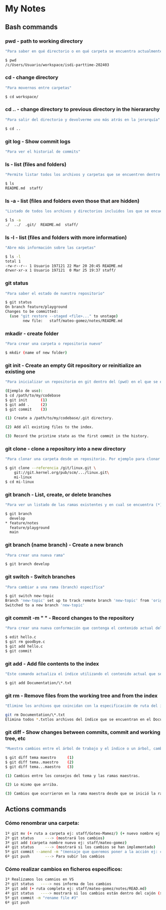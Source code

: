 # My Notes

## Bash commands

### pwd - path to working directory 
```sh
"Para saber en qué directorio o en qué carpeta se encuentra actualmente"

$ pwd
/c/Users/Usuario/workspace/isdi-parttime-202403
```

### cd - change directory
```sh
"Para movernos entre carpetas"

$ cd workspace/
```

### cd .. - change directory to previous directory in the hierararchy

```sh
"Para salir del directorio y devolverme uno más atrás en la jerarquía"

$ cd ..
```


### git log -  Show commit logs

```sh
"Para ver el historial de commits"
```



### ls - list (files and folders)

```sh
"Permite listar todos los archivos y carpetas que se encuentren dentro de un determinado directorio (en el directorio que se encuentra)"

$ ls
README.md  staff/
```

### ls -a - list (files and folders even those that are hidden)

```sh
"Listado de todos los archivos y directorios incluidos los que se encuentran ocultos"

$ ls -a 
./  ../  .git/  README.md  staff/

```


### ls -l - list (files and folders with more information)

```sh
"Abre más información sobre las carpetas"

$ ls -l
total 1
-rw-r--r-- 1 Usuario 197121 22 Mar 20 20:45 README.md
drwxr-xr-x 1 Usuario 197121  0 Mar 25 19:37 staff/
```



### git status 

```sh
"Para saber el estado de nuestro repositorio"

$ git status
On branch feature/playground
Changes to be committed:
  (use "git restore --staged <file>..." to unstage)
        new file:   staff/mateo-gomez/notes/README.md
```


### mkadir - create folder 

```sh
"Para crear una carpeta o repositorio nuevo"

$ mkdir (name of new folder)
```


### git init - Create an empty Git repository or reinitialize an existing one

```sh
"Para inicializar un repositorio en git dentro del (pwd) en el que se encuentre"

(Ejemplo de uso):
$ cd /path/to/my/codebase
$ git init      (1)
$ git add .     (2)
$ git commit    (3)

(1) Create a /path/to/my/codebase/.git directory.

(2) Add all existing files to the index.

(3) Record the pristine state as the first commit in the history.
```


### git clone - clone a repository into a new directory

```sh
"Para clonar una carpeta desde un repositorio. Por ejemplo para clonar una carpeta desde GitHub"

$ git clone --referencia /git/linux.git \
	git://git.kernel.org/pub/scm/.../linux.git\
	mi-linux
$ cd mi-linux
```

### git branch - List, create, or delete branches

```sh
"Para ver un listado de las ramas existentes y en cual se encuentra (*)"

$ git branch
  develop
* feature/notes
  feature/playground
  main
```


### git branch (name branch) - Create a new branch

```sh 
"Para crear una nueva rama"

$ git branch develop
```


### git switch - Switch branches

```sh
"Para cambiar a una rama (branch) específica"

$ git switch new-topic
Branch 'new-topic' set up to track remote branch 'new-topic' from 'origin'
Switched to a new branch 'new-topic'
```


### git commit -m " " - Record changes to the repository

```sh
"Para crear una nueva conformación que contenga el contenido actual del índice y el mensaje de registro proporcionado que describe los cambios"

$ edit hello.c
$ git rm goodbye.c
$ git add hello.c
$ git commit
```


### git add - Add file contents to the index

```sh
"Este comando actualiza el índice utilizando el contenido actual que se encuentra en el árbol de trabajo, para preparar el contenido preparado para la próxima confirmación"

$ git add Documentation/\*.txt
```


### git rm - Remove files from the working tree and from the index

```sh
"Elimine los archivos que coincidan con la especificación de ruta del índice o del árbol de trabajo y el índice. git rmno eliminará un archivo solo de su directorio de trabajo. (No existe ninguna opción para eliminar un archivo solo del árbol de trabajo y aún así mantenerlo en el índice; úsela /bin/rm si desea hacerlo). Los archivos que se eliminan deben ser idénticos a la punta de la rama y no deben actualizarse. su contenido se puede organizar en el índice, aunque ese comportamiento predeterminado se puede anular con la -f opción."

git rm Documentation/\*.txt
Elimina todos *.txtlos archivos del índice que se encuentran en el Documentationdirectorio y cualquiera de sus subdirectorios.
```


### git diff - Show changes between commits, commit and working tree, etc

```sh 
"Muestra cambios entre el árbol de trabajo y el índice o un árbol, cambios entre el índice y un árbol, cambios entre dos árboles, cambios resultantes de una combinación, cambios entre dos objetos blob o cambios entre dos archivos en el disco"

$ git diff tema maestro     (1) 
$ git diff tema..maestro    (2) 
$ git diff tema...maestro   (3)

(1) Cambios entre los consejos del tema y las ramas maestras.

(2) Lo mismo que arriba.

(3) Cambios que ocurrieron en la rama maestra desde que se inició la rama temática.
```







## Actions commands
### Cómo renombrar una carpeta: 

```sh
1º git mv (+ ruta a carpeta ej: staff/Goteo-Mamez/) (+ nuevo nombre ej: staff/mateo-gomez)
2º git status     ---> (mostrará los cambios)
3º git add (carpeta nombre nuevo ej: staff/mateo-gomez)
4º git status     ---> (mostrará si los cambios se han implementado)
5º git commit --amend -m "(mensaje que queremos poner a la acción ej: change name) #(número de tarea)"
6º git push       ---> Para subir los cambios 
```




### Cómo realizar cambios en ficheros específicos: 

```sh
1º Realizamos los camnios en VS
2º git status   ----> nos informa de los cambios
3º git add (+ ruta completa ej: staff/mateo-gomez/notes/READ.md)
4º git status   ----> mostrará si los cambios están dentro del cajón (stage)
5º git commit -m "rename file #3"
6º git push